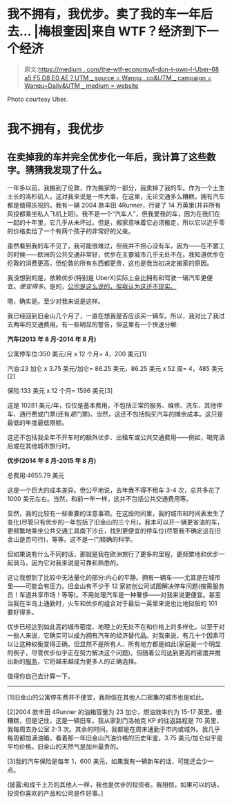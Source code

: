 # 我不拥有，我优步。卖了我的车一年后去… |梅根奎因|来自 WTF？经济到下一个经济

> 原文:[https://medium . com/the-wtf-economy/I-don-t-own-I-Uber-68 a5 F5 D8 E0 AE？UTM _ source = Wanqu . co&UTM _ campaign = Wanqu+Daily&UTM _ medium = website](https://medium.com/the-wtf-economy/i-don-t-own-i-uber-68a5f5d8e0ae?utm_source=wanqu.co&utm_campaign=Wanqu+Daily&utm_medium=website)



Photo courtesy Uber.



# 我不拥有，我优步

## 在卖掉我的车并完全优步化一年后，我计算了这些数字。猜猜我发现了什么。

一年多以前，我搬到了伦敦，作为搬家的一部分，我卖掉了我的车。作为一个土生土长的洛杉矶人，这对我来说是一件大事，在这里，无论交通多么糟糕，拥有汽车都是值得庆祝的。我有一辆 2004 款丰田 4Runner，行驶了 14 万英里(并非所有风投都乘坐私人飞机上班)。我不是一个“汽车人”，但我爱我的车，因为在我们在一起的十年里，它几乎从未坏过。但是，搬家意味着它必须搬走，所以它以近乎零的价格卖给了一个有两个孩子的非常好的父亲。

虽然看到我的车不见了，我可能很难过，但我并不担心没有车，因为——在不罢工的时候——欧洲的公共交通非常好，优步在主要城市几乎无处不在。我知道优步在伦敦的消费更高，但伦敦的所有东西都更贵，这也是我当初决定搬家的原因。

我没想到的是，依赖优步(特别是 UberX)实际上会比拥有和驾驶一辆汽车更便宜。*便宜得多*。是的，[公司是这么说的，但我认为这还不现实。](http://www.businessinsider.com/ubers-plans-to-be-cheaper-than-owning-a-car-2015-2)

嗯，确实是。至少对我来说是这样。

我已经回到旧金山几个月了，一直在想我是否应该买一辆车。所以，我对比了我过去两年的交通费用。有一些明显的警告，但这里有一个快速分解:

**汽车(2013 年 8 月-2014 年 8 月)**

公寓停车位:350 美元/月 x 12 个月= 4，200 美元[1]

汽油:23 加仑 x 3.75 美元/加仑= 86.25 美元，86.25 美元 x 52 周= 4，485 美元[2]

保险:133 美元 x 12 个月= 1596 美元[3]

这是 10281 美元/年，仅仅是基本费用，不包括正常的服务、维修、洗车、其他停车、通行费或门票(还有*是*门票)。当然，这还不包括购买汽车的摊余成本。这只是最低的年度最低限额。

这还不包括我全年不开车时的额外优步、出租车或公共交通费用——例如，喝完酒后或在其他城市旅行时。

**优步(2014 年 8 月-2015 年 8 月)**

总费用:4655.79 美元

这是一个巨大的成本差异。但公平地说，去年我不得不租车 3-4 次，总共多花了 1000 美元左右。当然，和前一年一样，这并不包括公共交通费用等。

显然，我的比较有一些重要的注意事项。在这段时间里，我的城市和时间表发生了变化(尽管只有优步的一年包括了旧金山的三个月)。我本可以开一辆更省油的车，更频繁地乘坐公共交通工具南下沙丘，找到更便宜的停车位(尽管我不确定这在旧金山是否可行)，等等。这不是一门精确的科学。

但如果说有什么不同的话，那就是我在欧洲旅行了更多的里程，更频繁地和优步一起骑马，因为它对我来说是可靠和熟悉的。

这让我想到了比较中无法量化的部分:内心的平静。拥有一辆车——尤其是在城市里——可能会有压力。旧金山有不少于 12 家初创公司试图解决停车问题(按需服务员！车道共享市场！等等)。不用处理汽车是一种奢侈——对我来说更便宜。甚至当我在半岛上通勤时，火车和优步的组合对于最后一英里来说也比地狱般的 101 要好得多。

优步已经达到如此高的城市密度、地理上的无处不在和价格上的多样化，以至于对一些人来说，它确实可以成为拥有汽车的经济替代品。对我来说，有几十个因素可以让这种权衡变得正确，但显然不是所有人、所有地方都是如此(家庭是一个明显的例子，尽管优步似乎正在努力解决这个问题)。但随着公司达到更高的密度并推出新的[服务](http://techcrunch.com/2015/08/24/uber-smart-routes/)，它将越来越成为更多人的正确选择。

值得你自己去计算一下。

***

[1]旧金山的公寓停车费并不便宜，我相信在其他人口密集的城市也是如此。

[2]2004 款丰田 4Runner 的油箱容量为 23 加仑，燃油效率约为 15-17 英里。很糟糕，但是记住，这是一辆旧车。我从家到门洛帕克 KP 的往返路程是 70 英里，我每周去办公室 2-3 次。其余的时间，我都是在周末通勤于市内或城外。我几乎每周都加满油箱，看着那一年旧金山汽油价格的历史年鉴，3.75 美元/加仑似乎是平均价格。旧金山的天然气是加州最贵的。

[3]我的汽车保险是每年 1，600 美元，如果我有一辆新车的话，可能还会少一点。

(披露:和成千上万的其他人一样，我也是优步的投资者。我相信，如果可以的话，投资你喜欢的产品和公司是件好事。]